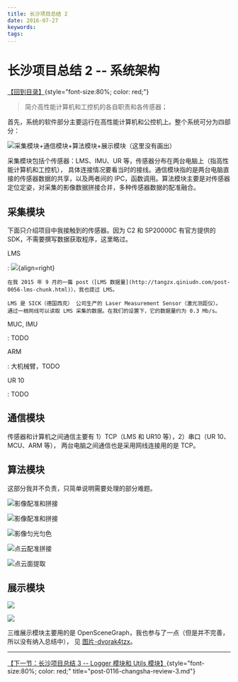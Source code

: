 ```yaml
---
title: 长沙项目总结 2
date: 2016-07-27
keywords:
tags:
...
```


长沙项目总结 2 -- 系统架构
==========================

[【回到目录】](post-0113-changsha-review.html){style="font-size:80%; color: red;"}

>   简介高性能计算机和工控机的各自职责和各传感器；

首先，系统的软件部分主要运行在高性能计算机和公控机上。整个系统可分为四部分：

![采集模块+通信模块+算法模块+展示模块（这里没有画出）](http://whudoc.qiniudn.com/2016/system-architecture.png)

采集模块包括个传感器：LMS、IMU、UR 等，传感器分布在两台电脑上（指高性能计算机和工控机），
具体连接情况要看当时的接线。通信模块指的是两台电脑直接的传感器数据的共享，以及两者间的
IPC，函数调用。算法模块主要是对传感器定位定姿，对采集的影像数据拼接合并，多种传感器数据的配准融合。

## 采集模块

下面只介绍项目中我接触到的传感器。因为 C2 和 SP20000C 有官方提供的 SDK，不需要撰写数据获取程序，这里略过。

LMS

:   ![](http://gnat-tang-archive.qiniudn.com/lms.gif){align=right}

    在我 2015 年 9 月的一篇 post（[LMS 数据量](http://tangzx.qiniudn.com/post-0056-lms-chunk.html)），我也提过 LMS。

    LMS 是 SICK（德国西克） 公司生产的 Laser Measurement Sensor（激光测距仪）。
    通过一根网线可以读取 LMS 采集的数据。在我们的设置下，它的数据量约为 0.3 Mb/s。

MUC, IMU

:   TODO

ARM

:   大机械臂，TODO

UR 10

:   TODO

## 通信模块

传感器和计算机之间通信主要有 1）TCP（LMS 和 UR10 等），2）串口（UR 10、MCU、ARM 等），
两台电脑之间通信也是采用网线连接用的是 TCP。

## 算法模块

这部分我并不负责，只简单说明需要处理的部分难题。

![影像配准和拼接](http://whudoc.qiniudn.com/2016/2016-07-26_10-33-57.png)

![影像配准和拼接](http://whudoc.qiniudn.com/2016/2016-07-26_10-33-46.png)

![影像匀光匀色](http://whudoc.qiniudn.com/2016/wpp_2016-07-26_10-55-18.png)

![点云配准拼接](http://whudoc.qiniudn.com/2016/wps_2016-07-26_10-50-44.png)

![点云面提取](http://whudoc.qiniudn.com/2016/wps_2016-07-26_10-48-51.png)

## 展示模块

![](http://whudoc.qiniudn.com/2016/2016-07-26_10-32-24.png)

![](http://whudoc.qiniudn.com/2016/2016-07-26_10-32-31.png)

三维展示模块主要用的是 OpenSceneGraph，我也参与了一点（但是并不完善，所以没有纳入总结中），
见 [图片-dvorak4tzx](http://dvorak4tzx.lofter.com/post/1d4021c8_ac12379)。

---

[【下一节：长沙项目总结 3 -- Logger 模块和 Utils 模块】](post-0116-changsha-review-3.html){style="font-size:80%; color: red;" title="post-0116-changsha-review-3.md"}
